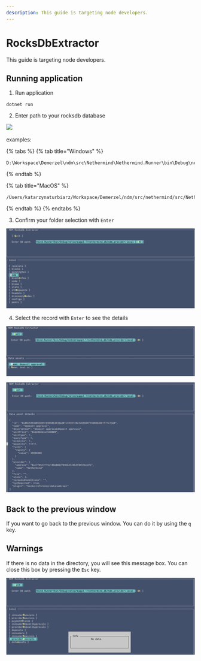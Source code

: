 ```yaml
---
description: This guide is targeting node developers.
---
```


# RocksDbExtractor

This guide is targeting node developers.

## Running application

1. Run application

```
dotnet run
```

2. Enter path to your rocksdb database

![](https://lh5.googleusercontent.com/r9u-RIpCLqpMhtWuel4jaDRbkeXMAI1sT-OqhqSKlERoxXmVVvvC-y9b0V4Jy0s-PcShIy1jRvfEvjDmsQaT2UxTZwIPvWixzB2H4pJMZGxbojc0q95Ivcf96et25MIGv1JjhUSu)

examples:

{% tabs %}
{% tab title="Windows" %}
```text
D:\Workspace\Demerzel\ndm\src\Nethermind\Nethermind.Runner\bin\Debug\netcoreapp3.1\nethermind_db\ndm_consumer\local
```
{% endtab %}

{% tab title="MacOS" %}
```
/Users/katarzynaturbiarz/Workspace/Demerzel/ndm/src/nethermind/src/Nethermind/Nethermind.Runner/bin/Debug/netcoreapp3.1/nethermind_db/ndm_consumer/local
```
{% endtab %}
{% endtabs %}

3. Confirm your folder selection with `Enter`

![](../.gitbook/assets/image%20%2825%29.png)

4. Select the record with `Enter` to see the details

![](../.gitbook/assets/image%20%2822%29.png)

![](../.gitbook/assets/image%20%2823%29.png)

## Back to the previous window

If you want to go back to the previous window. You can do it by using the `q` key.

## Warnings

If there is no data in the directory, you will see this message box. You can close this box by pressing the `Esc` key.

![](../.gitbook/assets/image%20%2824%29.png)

